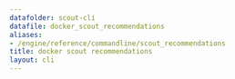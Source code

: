 ```yaml
---
datafolder: scout-cli
datafile: docker_scout_recommendations
aliases:
- /engine/reference/commandline/scout_recommendations
title: docker scout recommendations
layout: cli
---
```


<!--
This page is automatically generated from Docker's source code. If you want to
suggest a change to the text that appears here, open a ticket in the source
repository on GitHub:

https://github.com/docker/scout-cli
-->
